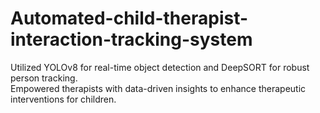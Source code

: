 # Automated-child-therapist-interaction-tracking-system
Utilized YOLOv8 for real-time object detection and DeepSORT for robust person tracking.  
Empowered therapists with data-driven insights to enhance therapeutic interventions for children.
